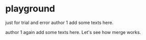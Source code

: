 # playground

just for trial and error
author 1 add some texts here.

author 1 again add some texts here.
Let's see how merge works.
